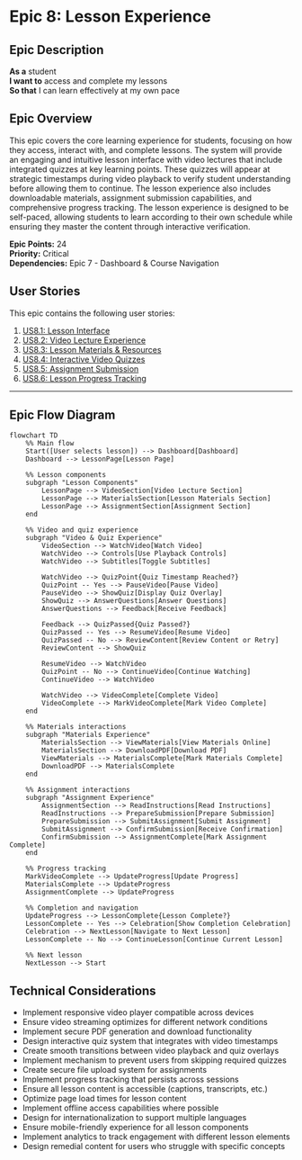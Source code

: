 # Epic 8: Lesson Experience

## Epic Description

**As a** student  
**I want to** access and complete my lessons  
**So that** I can learn effectively at my own pace

## Epic Overview

This epic covers the core learning experience for students, focusing on how they access, interact with, and complete lessons. The system will provide an engaging and intuitive lesson interface with video lectures that include integrated quizzes at key learning points. These quizzes will appear at strategic timestamps during video playback to verify student understanding before allowing them to continue. The lesson experience also includes downloadable materials, assignment submission capabilities, and comprehensive progress tracking. The lesson experience is designed to be self-paced, allowing students to learn according to their own schedule while ensuring they master the content through interactive verification.

**Epic Points:** 24  
**Priority:** Critical  
**Dependencies:** Epic 7 - Dashboard & Course Navigation

## User Stories

This epic contains the following user stories:

1. [US8.1: Lesson Interface](./us8.1-lesson-interface.md)
2. [US8.2: Video Lecture Experience](./us8.2-video-lecture-experience.md)
3. [US8.3: Lesson Materials & Resources](./us8.3-lesson-materials-resources.md)
4. [US8.4: Interactive Video Quizzes](./us8.4-interactive-quizzes.md)
5. [US8.5: Assignment Submission](./us8.5-assignment-submission.md)
6. [US8.6: Lesson Progress Tracking](./us8.6-lesson-progress-tracking.md)

---

## Epic Flow Diagram

```mermaid
flowchart TD
    %% Main flow
    Start([User selects lesson]) --> Dashboard[Dashboard]
    Dashboard --> LessonPage[Lesson Page]

    %% Lesson components
    subgraph "Lesson Components"
        LessonPage --> VideoSection[Video Lecture Section]
        LessonPage --> MaterialsSection[Lesson Materials Section]
        LessonPage --> AssignmentSection[Assignment Section]
    end

    %% Video and quiz experience
    subgraph "Video & Quiz Experience"
        VideoSection --> WatchVideo[Watch Video]
        WatchVideo --> Controls[Use Playback Controls]
        WatchVideo --> Subtitles[Toggle Subtitles]

        WatchVideo --> QuizPoint{Quiz Timestamp Reached?}
        QuizPoint -- Yes --> PauseVideo[Pause Video]
        PauseVideo --> ShowQuiz[Display Quiz Overlay]
        ShowQuiz --> AnswerQuestions[Answer Questions]
        AnswerQuestions --> Feedback[Receive Feedback]

        Feedback --> QuizPassed{Quiz Passed?}
        QuizPassed -- Yes --> ResumeVideo[Resume Video]
        QuizPassed -- No --> ReviewContent[Review Content or Retry]
        ReviewContent --> ShowQuiz

        ResumeVideo --> WatchVideo
        QuizPoint -- No --> ContinueVideo[Continue Watching]
        ContinueVideo --> WatchVideo

        WatchVideo --> VideoComplete[Complete Video]
        VideoComplete --> MarkVideoComplete[Mark Video Complete]
    end

    %% Materials interactions
    subgraph "Materials Experience"
        MaterialsSection --> ViewMaterials[View Materials Online]
        MaterialsSection --> DownloadPDF[Download PDF]
        ViewMaterials --> MaterialsComplete[Mark Materials Complete]
        DownloadPDF --> MaterialsComplete
    end

    %% Assignment interactions
    subgraph "Assignment Experience"
        AssignmentSection --> ReadInstructions[Read Instructions]
        ReadInstructions --> PrepareSubmission[Prepare Submission]
        PrepareSubmission --> SubmitAssignment[Submit Assignment]
        SubmitAssignment --> ConfirmSubmission[Receive Confirmation]
        ConfirmSubmission --> AssignmentComplete[Mark Assignment Complete]
    end

    %% Progress tracking
    MarkVideoComplete --> UpdateProgress[Update Progress]
    MaterialsComplete --> UpdateProgress
    AssignmentComplete --> UpdateProgress

    %% Completion and navigation
    UpdateProgress --> LessonComplete{Lesson Complete?}
    LessonComplete -- Yes --> Celebration[Show Completion Celebration]
    Celebration --> NextLesson[Navigate to Next Lesson]
    LessonComplete -- No --> ContinueLesson[Continue Current Lesson]

    %% Next lesson
    NextLesson --> Start
```

## Technical Considerations

- Implement responsive video player compatible across devices
- Ensure video streaming optimizes for different network conditions
- Implement secure PDF generation and download functionality
- Design interactive quiz system that integrates with video timestamps
- Create smooth transitions between video playback and quiz overlays
- Implement mechanism to prevent users from skipping required quizzes
- Create secure file upload system for assignments
- Implement progress tracking that persists across sessions
- Ensure all lesson content is accessible (captions, transcripts, etc.)
- Optimize page load times for lesson content
- Implement offline access capabilities where possible
- Design for internationalization to support multiple languages
- Ensure mobile-friendly experience for all lesson components
- Implement analytics to track engagement with different lesson elements
- Design remedial content for users who struggle with specific concepts
